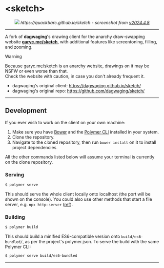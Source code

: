 
# \<sketch\>

<p align="center">
    <img src="https://github.com/quackbarc/sketch/assets/49148994/07b9cd3a-a567-4dd9-aa6a-1da10fa866ca">
    <i>https://quackbarc.github.io/sketch</i> -
    <i>screenshot from <a href="https://github.com/quackbarc/sketch/releases/tag/v2024.4.8">v2024.4.8</a></i>
</p>

---

A fork of **dagwaging**'s drawing client for the anarchy draw-swapping website [**garyc.me/sketch**](https://garyc.me/sketch),
with additional features like screentoning, filling, and zooming.

> [!warning]
> Because garyc.me/sketch is an anarchy website, drawings on it may be NSFW or even worse than that.<br>
> Check the website with caution, in case you don't already frequent it.

- dagwaging's original client: https://dagwaging.github.io/sketch/
- dagwaging's original repo: https://github.com/dagwaging/sketch/

---

## Development

If you ever wish to work on the client on your own machine:

1. Make sure you have [Bower](https://www.npmjs.com/package/bower) and the [Polymer CLI](https://www.npmjs.com/package/polymer-cli) installed in your system.
2. Clone the repository.
3. Navigate to the cloned repository, then run `bower install` on it to install project dependencies.

All the other commands listed below will assume your terminal is currently on the clone repository.

### Serving

```sh
$ polymer serve
```

This should serve the whole client locally onto localhost (the port will be shown on the console).
You could also use other methods that start a file server, e.g.
`npx http-server` ([ref](https://www.npmjs.com/package/http-server#installation)).

### Building

```sh
$ polymer build
```

This should build a minified ES6-compatible version onto `build/es6-bundled/`, as per the project's polymer.json.
To serve the build with the same Polymer CLI:

```sh
$ polymer serve build/es6-bundled
```

---
